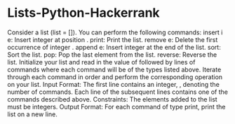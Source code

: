 # Lists-Python-Hackerrank
Consider a list (list = []). You can perform the following commands:  insert i e: Insert integer  at position . print: Print the list. remove e: Delete the first occurrence of integer . append e: Insert integer  at the end of the list. sort: Sort the list. pop: Pop the last element from the list. reverse: Reverse the list. Initialize your list and read in the value of  followed by  lines of commands where each command will be of the  types listed above. Iterate through each command in order and perform the corresponding operation on your list.  Input Format: The first line contains an integer, , denoting the number of commands. Each line  of the  subsequent lines contains one of the commands described above.  Constraints: The elements added to the list must be integers. Output Format: For each command of type print, print the list on a new line.
